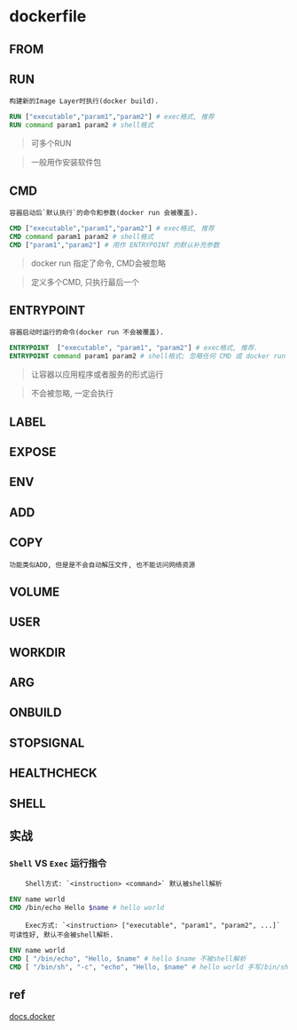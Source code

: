 # dockerfile

## FROM

## RUN

    构建新的Image Layer时执行(docker build).

```dockerfile
RUN ["executable","param1","param2"] # exec格式, 推荐
RUN command param1 param2 # shell格式
```

> 可多个RUN  

> 一般用作安装软件包

## CMD

    容器启动后`默认执行`的命令和参数(docker run 会被覆盖).

```dockerfile
CMD ["executable","param1","param2"] # exec格式, 推荐
CMD command param1 param2 # shell格式
CMD ["param1","param2"] # 用作 ENTRYPOINT 的默认补充参数
```

> docker run 指定了命令, CMD会被忽略  

> 定义多个CMD, 只执行最后一个

## ENTRYPOINT

    容器启动时运行的命令(docker run 不会被覆盖).

```dockerfile
ENTRYPOINT  ["executable", "param1", "param2"] # exec格式, 推荐.
ENTRYPOINT command param1 param2 # shell格式; 忽略任何 CMD 或 docker run 提供的参数.
```

> 让容器以应用程序或者服务的形式运行  

> 不会被忽略, 一定会执行

## LABEL

## EXPOSE

## ENV

## ADD

## COPY

    功能类似ADD, 但是是不会自动解压文件, 也不能访问网络资源

## VOLUME

## USER

## WORKDIR

## ARG

## ONBUILD

## STOPSIGNAL

## HEALTHCHECK

## SHELL

## 实战

### `Shell` VS `Exec` 运行指令

        Shell方式: `<instruction> <command>` 默认被shell解析

```dockerfile
ENV name world
CMD /bin/echo Hello $name # hello world
```

        Exec方式: `<instruction> ["executable", "param1", "param2", ...]` 可读性好, 默认不会被shell解析.

```dockerfile
ENV name world
CMD [ "/bin/echo", "Hello, $name" # hello $name 不被shell解析
CMD [ "/bin/sh", "-c", "echo", "Hello, $name" # hello world 手写/bin/sh -c才能被shell解析
```

## ref

[docs.docker](https://docs.docker.com/engine/reference/builder/)
